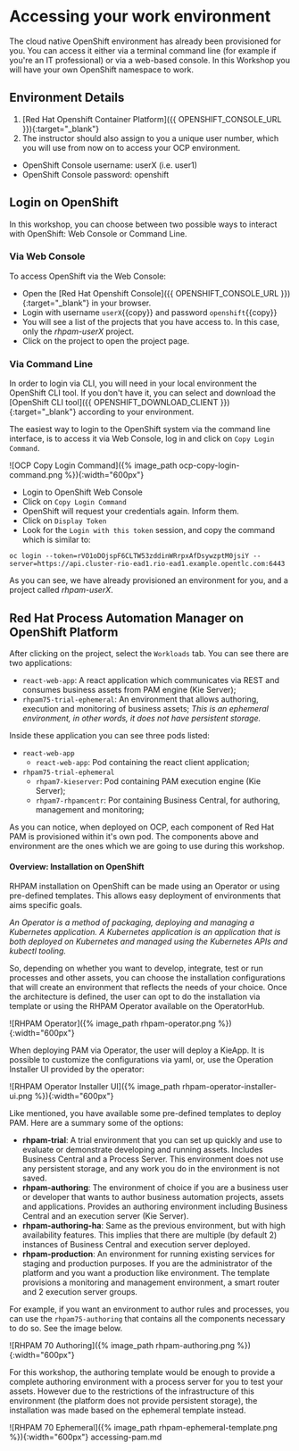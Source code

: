 # Accessing your work environment

The cloud native OpenShift environment has already been provisioned for you. You can access it either via a terminal command line (for example if you're an IT professional) or via a web-based console. In this Workshop you will have your own OpenShift namespace to work.

## Environment Details

1. [Red Hat Openshift Container Platform]({{ OPENSHIFT_CONSOLE_URL }}){:target="_blank"}
2. The instructor should also assign to you a unique user number, which you will use from now on to access your OCP environment.
  - OpenShift Console username: userX (i.e. user1)
  - OpenShift Console password: openshift

## Login on OpenShift

In this workshop, you can choose between two possible ways to interact with OpenShift: Web Console or Command Line.

### Via Web Console

To access OpenShift via the Web Console:

- Open the [Red Hat Openshift Console]({{ OPENSHIFT_CONSOLE_URL }}){:target="_blank"} in your browser.
- Login with username `userX`{{copy}} and password `openshift`{{copy}}
- You will see a list of the projects that you have access to. In this case, only the _rhpam-userX_ project.
- Click on the project to open the project page.

### Via Command Line

In order to login via CLI, you will need in your local environment the OpenShift CLI tool. If you don't have it, you can select and download the [OpenShift CLI tool]({{ OPENSHIFT_DOWNLOAD_CLIENT }}){:target="_blank"} according to your environment.

The easiest way to login to the OpenShift system via the command line interface, is to access it via Web Console, log in and click on `Copy Login Command`.

![OCP Copy Login Command]({% image_path ocp-copy-login-command.png %}){:width="600px"}

- Login to OpenShift Web Console
- Click on `Copy Login Command`
- OpenShift will request your credentials again. Inform them.
- Click on `Display Token`
- Look for the `Login with this token` session, and copy the command which is similar to:

```
oc login --token=rVO1oDOjspF6CLTW53zddinWRrpxAfDsywzptM0jsiY --server=https://api.cluster-rio-ead1.rio-ead1.example.opentlc.com:6443
```

As you can see, we have already provisioned an environment for you, and a project called _rhpam-userX_.

## Red Hat Process Automation Manager on OpenShift Platform

After clicking on the project, select the `Workloads` tab. You can see there are two applications:
  - `react-web-app`: A react application which communicates via REST and consumes business assets from PAM engine (Kie Server);
  - `rhpam75-trial-ephemeral`: An environment that allows authoring, execution and monitoring of business assets; _This is an ephemeral environment, in other words, it does not have persistent storage._

Inside these application you can see three pods listed:

  - `react-web-app`
    - `react-web-app`: Pod containing the react client application;
  - `rhpam75-trial-ephemeral`
    - `rhpam7-kieserver`: Pod containing PAM execution engine (Kie Server);
    - `rhpam7-rhpamcentr`: Por containing Business Central, for authoring, management and monitoring;

As you can notice, when deployed on OCP, each component of Red Hat PAM is provisioned within it's own pod. The components above and environment are the ones which we are going to use during this workshop.

<!-- ### Provisioning PAM from scratch

The Workloads page shows the  current working environment provisioned for you. But what if you have special needs of tools and components? Or you simply want to know what you are working on.

Let's go ahead and create a whole new project using Red Hat PAM Templates and starting a new deployment based on your requirements.

RHPAM 7.5 brings with it an OpenShift operator that can simplify the installation process. The operator creates for the deployed environment an YAML, and based on it, it ensures that the environment remains consistent in all times.  
 -->
<!---
#### RHPAM Operator

 Since Red Hat PAM 7.5, Red Hat PAM brings OpenShift Operators to help on easily deploying new instances. Let's use the provided operator to create a new environment.

 [#TODO] will require pre-provisioning the operator in each user namespace;

//// -->

#### Overview: Installation on OpenShift

RHPAM installation on OpenShift can be made using an Operator or using pre-defined templates. This allows easy deployment of environments that aims specific goals.

_An Operator is a method of packaging, deploying and managing a Kubernetes application. A Kubernetes application is an application that is both deployed on Kubernetes and managed using the Kubernetes APIs and kubectl tooling._

So, depending on whether you want to develop, integrate, test or run processes and other assets, you can choose the installation configurations that will create an environment that reflects the needs of your choice. Once the architecture is defined, the user can opt to do the installation via template or using the RHPAM Operator available on the OperatorHub.

![RHPAM Operator]({% image_path rhpam-operator.png %}){:width="600px"}

When deploying PAM via Operator, the user will deploy a KieApp. It is possible to customize the configurations via yaml, or, use the Operation Installer UI provided by the operator:

![RHPAM Operator Installer UI]({% image_path rhpam-operator-installer-ui.png %}){:width="600px"}

Like mentioned, you have available some pre-defined templates to deploy PAM. Here are a summary some of the options:

- **rhpam-trial**: A trial environment that you can set up quickly and use to evaluate or demonstrate developing and running assets. Includes Business Central and a Process Server. This environment does not use any persistent storage, and any work you do in the environment is not saved.
- **rhpam-authoring**: The environment of choice if you are a business user or developer that wants to author business automation projects, assets and applications. Provides an authoring environment including Business Central and an execution server (Kie Server).
- **rhpam-authoring-ha**: Same as the previous environment, but with high availability features. This implies that there are multiple (by default 2) instances of Business Central and execution server deployed.
- **rhpam-production**: An environment for running existing services for staging and production purposes. If you are the administrator of the platform and you want a production like environment. The template provisions a monitoring and management environment, a smart router and 2 execution server groups.

<!-- What kind of environment is right for you, depends on your requirements:

- In which deployment environment is the platform going to be provisioned?
  - Is the environment planned for process and/or rules development?
  - Is the environment planned for integration testing?
  - Is the environment planned to be a production environment?
- What kind of deployment architecture and methodology do you prefer?
  - Do you want to be able to install and update process definitions and rules via the management console?
  - Do you use the concept of immutable containers, and thus don't allow the provisioning of applications through the management console?
- Do you have a requirement for high availability of the platform?
- What kind of database do you want to integrate with? -->

For example, if you want an environment to author rules and processes, you can use the `rhpam75-authoring` that contains all the components necessary to do so. See the image below.

![RHPAM 70 Authoring]({% image_path rhpam-authoring.png %}){:width="600px"}

For this workshop, the authoring template would be enough to provide a complete authoring environment with a process server for you to test your assets. However due to the restrictions of the infrastructure of this environment (the platform does not provide persistent storage), the installation was made based on the ephemeral template instead.

![RHPAM 70 Ephemeral]({% image_path rhpam-ephemeral-template.png %}){:width="600px"}
accessing-pam.md